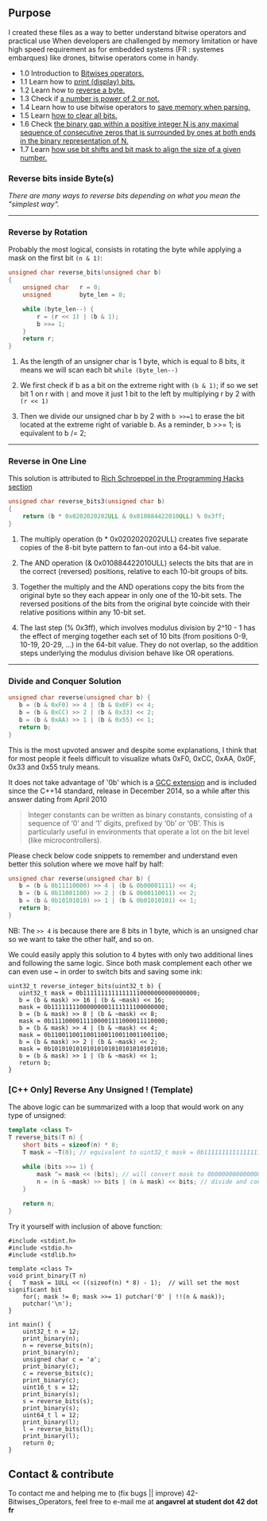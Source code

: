 ## Purpose
I created these files as a way to better understand bitwise operators and practical use
When developers are challenged by memory limitation or have high speed requirement as for
embedded systems (FR : systemes embarques) like drones, bitwise operators come in handy.

* 1.0 Introduction to <a href ="https://github.com/agavrel/42-Bitwise_Operators/blob/master/1.0_introduction.c">Bitwises operators.</a>
* 1.1 Learn how to <a href ="https://github.com/agavrel/42-Bitwise_Operators/blob/master/1.1_printing_bits.c">print (display) bits.</a>
* 1.2 Learn how to <a href ="https://github.com/agavrel/42-Bitwise_Operators/blob/master/1.2_reverse_bits.c">reverse a byte.</a>
* 1.3 Check if <a href ="https://github.com/agavrel/42-Bitwise_Operators/blob/master/1.3_is_power_of_2.c">a number is power of 2 or not.</a>
* 1.4 Learn how to use bitwise operators to <a href ="https://github.com/agavrel/42-Projects/blob/master/ft_ls/srcs/parsing.c">save memory when parsing.</a>
* 1.5 Learn <a href ="https://github.com/agavrel/42-Bitwise_Operators/blob/master/1.5_clear_all_bits.c">how to clear all bits.</a>
* 1.6 Check <a href ="https://github.com/agavrel/42-Bitwise_Operators/blob/master/1.6_binary_gap.c">the binary gap within a positive integer N is any maximal sequence of consecutive zeros that is surrounded by ones at both ends in the binary representation of N.</a>
* 1.7 Learn <a href ="https://github.com/agavrel/42-Bitwise_Operators/blob/master/1.7_align_size.c">how use bit shifts and bit mask to align the size of a given number.</a>

### Reverse bits inside Byte(s)

*There are many ways to reverse bits depending on what you mean the "simplest way".*

---
### Reverse by Rotation
Probably the most logical, consists in rotating the byte while applying a mask on the first bit ```(n & 1)```:
```c++
unsigned char reverse_bits(unsigned char b)
{
	unsigned char	r = 0;
	unsigned		byte_len = 8;

	while (byte_len--) {
		r = (r << 1) | (b & 1);
		b >>= 1;
	}
	return r;
}
```

1) As the length of an unsigner char is 1 byte, which is equal to 8 bits, it means we will scan each bit ```while (byte_len--)```

2) We first check if b as a bit on the extreme right with ```(b & 1)```;
if so we set bit 1 on r with ```|``` and move it just 1 bit to the left by
multiplying r by 2 with ```(r << 1)```

3) Then we divide our unsigned char b by 2 with ```b >>=1``` to erase
the bit located at the extreme right of variable b.
As a reminder, b >>= 1; is equivalent to b /= 2;

---
### Reverse in One Line

This solution is attributed to [Rich Schroeppel in the Programming Hacks section](http://www.inwap.com/pdp10/hbaker/hakmem/hakmem.html)

```c++
unsigned char reverse_bits3(unsigned char b)
{
	return (b * 0x0202020202ULL & 0x010884422010ULL) % 0x3ff;
}
```

1) The multiply operation (b * 0x0202020202ULL) creates five separate copies of the 8-bit byte pattern to fan-out into a 64-bit value.

2) The AND operation (& 0x010884422010ULL) selects the bits that are in the
correct (reversed) positions, relative to each 10-bit groups of bits.

3) Together the multiply and the AND operations copy the bits from the original
byte so they each appear in only one of the 10-bit sets.
The reversed positions of the bits from the original byte coincide with their
relative positions within any 10-bit set.

4) The last step (% 0x3ff), which involves modulus division by 2^10 - 1
has the effect of merging together each set of 10 bits
(from positions 0-9, 10-19, 20-29, ...) in the 64-bit value.
They do not overlap, so the addition steps underlying the modulus
division behave like OR operations.

---
### Divide and Conquer Solution

```c++
unsigned char reverse(unsigned char b) {
   b = (b & 0xF0) >> 4 | (b & 0x0F) << 4;
   b = (b & 0xCC) >> 2 | (b & 0x33) << 2;
   b = (b & 0xAA) >> 1 | (b & 0x55) << 1;
   return b;
}
```
This is the most upvoted answer and despite some explanations, I think that for most people it feels difficult to visualize whats 0xF0, 0xCC, 0xAA, 0x0F, 0x33 and 0x55 truly means.  

It does not take advantage of '0b' which is a [GCC extension](https://gcc.gnu.org/onlinedocs/gcc/Binary-constants.html) and is included since the C++14 standard, release in December 2014, so a while after this answer dating from April 2010

> Integer constants can be written as binary constants, consisting of a sequence of ‘0’ and ‘1’ digits, prefixed by ‘0b’ or ‘0B’. This is particularly useful in environments that operate a lot on the bit level (like microcontrollers).

Please check below code snippets to remember and understand even better this solution where we move half by half:


```c++
unsigned char reverse(unsigned char b) {
   b = (b & 0b11110000) >> 4 | (b & 0b00001111) << 4;
   b = (b & 0b11001100) >> 2 | (b & 0b00110011) << 2;
   b = (b & 0b10101010) >> 1 | (b & 0b01010101) << 1;
   return b;
}
```

NB: The ```>> 4``` is because there are 8 bits in 1 byte, which is an unsigned char so we want to take the other half, and so on.

We could easily apply this solution to 4 bytes with only two additional lines and following the same logic. Since both mask complement each other we can even use ~ in order to switch bits and saving some ink:
```
uint32_t reverse_integer_bits(uint32_t b) {
   uint32_t mask = 0b11111111111111110000000000000000;
   b = (b & mask) >> 16 | (b & ~mask) << 16;
   mask = 0b11111111000000001111111100000000;
   b = (b & mask) >> 8 | (b & ~mask) << 8;
   mask = 0b11110000111100001111000011110000;
   b = (b & mask) >> 4 | (b & ~mask) << 4;
   mask = 0b11001100110011001100110011001100;
   b = (b & mask) >> 2 | (b & ~mask) << 2;
   mask = 0b10101010101010101010101010101010;
   b = (b & mask) >> 1 | (b & ~mask) << 1;
   return b;
}
```
### [C++ Only] Reverse Any Unsigned ! (Template)

The above logic can be summarized with a loop that would work on any type of unsigned:
```c++
template <class T>
T reverse_bits(T n) {
	short bits = sizeof(n) * 8; 
	T mask = ~T(0); // equivalent to uint32_t mask = 0b11111111111111111111111111111111;
	
	while (bits >>= 1) {
		mask ^= mask << (bits); // will convert mask to 0b00000000000000001111111111111111;
		n = (n & ~mask) >> bits | (n & mask) << bits; // divide and conquer
	}

	return n;
}
```

Try it yourself with inclusion of above function:
```
#include <stdint.h>
#include <stdio.h>
#include <stdlib.h>

template <class T>
void print_binary(T n)
{	T mask = 1ULL << ((sizeof(n) * 8) - 1);  // will set the most significant bit
	for(; mask != 0; mask >>= 1) putchar('0' | !!(n & mask));
	putchar('\n');
}

int main() {
	uint32_t n = 12;
	print_binary(n);
	n = reverse_bits(n); 
	print_binary(n);
	unsigned char c = 'a';
	print_binary(c);
	c = reverse_bits(c);
	print_binary(c);
	uint16_t s = 12;
	print_binary(s);
	s = reverse_bits(s);
	print_binary(s);
	uint64_t l = 12;
	print_binary(l);
	l = reverse_bits(l);
	print_binary(l);
	return 0;
}
```

## Contact & contribute
To contact me and helping me to (fix bugs || improve) 42-Bitwises_Operators, feel free to e-mail me at **angavrel at student dot 42 dot fr**
